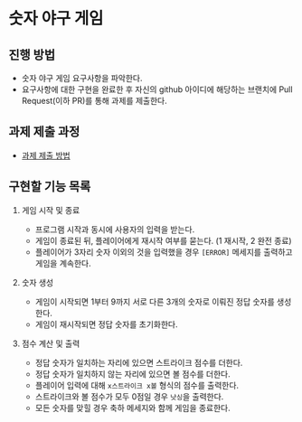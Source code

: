 # 숫자 야구 게임
## 진행 방법
* 숫자 야구 게임 요구사항을 파악한다.
* 요구사항에 대한 구현을 완료한 후 자신의 github 아이디에 해당하는 브랜치에 Pull Request(이하 PR)를 통해 과제를 제출한다.

## 과제 제출 과정
* [과제 제출 방법](https://github.com/next-step/nextstep-docs/tree/master/precourse)

## 구현할 기능 목록
1. 게임 시작 및 종료
   - 프로그램 시작과 동시에 사용자의 입력을 받는다.
   - 게임이 종료된 뒤, 플레이어에게 재시작 여부를 묻는다. (1 재시작, 2 완전 종료)
   - 플레이어가 3자리 숫자 이외의 것을 입력했을 경우 `[ERROR]` 메세지를 출력하고 게임을 계속한다.

2. 숫자 생성
   - 게임이 시작되면 1부터 9까지 서로 다른 3개의 숫자로 이뤄진 정답 숫자를 생성한다.
   - 게임이 재시작되면 정답 숫자를 초기화한다.

3. 점수 계산 및 출력
   - 정답 숫자가 일치하는 자리에 있으면 스트라이크 점수를 더한다.
   - 정답 숫자가 일치하지 않는 자리에 있으면 볼 점수를 더한다.
   - 플레이어 입력에 대해 `x스트라이크 x볼` 형식의 점수를 출력한다.
   - 스트라이크와 볼 점수가 모두 0점일 경우 `낫싱`을 출력한다.
   - 모든 숫자를 맞힐 경우 축하 메세지와 함께 게임을 종료한다.
